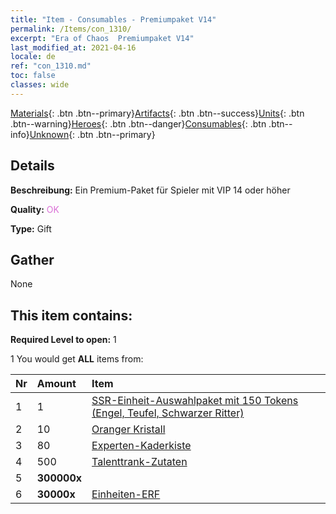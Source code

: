 ```yaml
---
title: "Item - Consumables - Premiumpaket V14"
permalink: /Items/con_1310/
excerpt: "Era of Chaos  Premiumpaket V14"
last_modified_at: 2021-04-16
locale: de
ref: "con_1310.md"
toc: false
classes: wide
---
```

 [Materials](/de/Items/){: .btn .btn--primary}[Artifacts](/de/Items/Artifacts/){: .btn .btn--success}[Units](/de/Items/Units/){: .btn .btn--warning}[Heroes](/de/Items/Heroes/){: .btn .btn--danger}[Consumables](/de/Items/Consumables/){: .btn .btn--info}[Unknown](/de/Items/Unknown/){: .btn .btn--primary}

## Details
 **Beschreibung:** Ein Premium-Paket für Spieler mit VIP 14 oder höher

 **Quality:** <span style="color: #DA70D6">OK</span>

 **Type:** Gift

## Gather

  None

## This item contains:

 **Required Level to open:** 1

 1 You would get **ALL** items  from:

  | Nr | Amount |     Item    |
  |:---|:-------|:------------|
  | 1 | 1 | [SSR-Einheit-Auswahlpaket mit 150 Tokens (Engel, Teufel, Schwarzer Ritter)](/de/Items/con_1322/) |  | 
  | 2 | 10 | [Oranger Kristall](/de/Items/con_730/) |  | 
  | 3 | 80 | [Experten-Kaderkiste](/de/Items/con_776/) |  | 
  | 4 | 500 | [Talenttrank-Zutaten](/de/Items/con_1120/) |  | 
  | 5 |  **300000x** | <i class="fas fa-coins"/> |  | 
  | 6 |  **30000x** | [Einheiten-ERF](/de/Items/con_902/) |  | 
